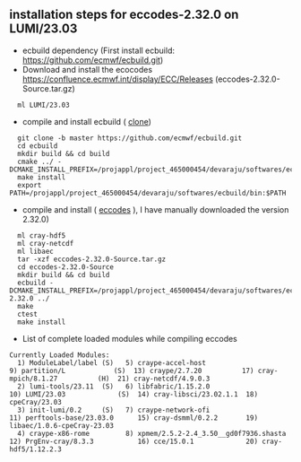 ## installation steps for eccodes-2.32.0 on LUMI/23.03
  - ecbuild dependency (First install ecbuild: https://github.com/ecmwf/ecbuild.git)
  - Download and install the ecocodes https://confluence.ecmwf.int/display/ECC/Releases (eccodes-2.32.0-Source.tar.gz)
```
  ml LUMI/23.03 
```
 - compile and install ecbuild ( [clone](https://github.com/ecmwf/ecbuild.git))
```
  git clone -b master https://github.com/ecmwf/ecbuild.git
  cd ecbuild
  mkdir build && cd build
  cmake ../ -DCMAKE_INSTALL_PREFIX=/projappl/project_465000454/devaraju/softwares/ecbuild
  make install
  export PATH=/projappl/project_465000454/devaraju/softwares/ecbuild/bin:$PATH
```
 - compile and install ( [eccodes](https://confluence.ecmwf.int/display/ECC/Releases) ), I have manually downloaded the version 2.32.0)
```
  ml cray-hdf5
  ml cray-netcdf
  ml libaec 
  tar -xzf eccodes-2.32.0-Source.tar.gz
  cd eccodes-2.32.0-Source
  mkdir build && cd build
  ecbuild -DCMAKE_INSTALL_PREFIX=/projappl/project_465000454/devaraju/softwares/eccodes-2.32.0 ../
  make
  ctest
  make install
```

 - List of complete loaded modules while compiling eccodes

```
Currently Loaded Modules:
  1) ModuleLabel/label (S)   5) craype-accel-host                       9) partition/L            (S)  13) craype/2.7.20          17) cray-mpich/8.1.27          (H)  21) cray-netcdf/4.9.0.3
  2) lumi-tools/23.11  (S)   6) libfabric/1.15.2.0                     10) LUMI/23.03             (S)  14) cray-libsci/23.02.1.1  18) cpeCray/23.03
  3) init-lumi/0.2     (S)   7) craype-network-ofi                     11) perftools-base/23.03.0      15) cray-dsmml/0.2.2       19) libaec/1.0.6-cpeCray-23.03
  4) craype-x86-rome         8) xpmem/2.5.2-2.4_3.50__gd0f7936.shasta  12) PrgEnv-cray/8.3.3           16) cce/15.0.1             20) cray-hdf5/1.12.2.3
```
